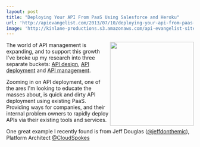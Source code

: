 ```yaml
---
layout: post
title: "Deploying Your API From PaaS Using Salesforce and Heroku"
url: 'http://apievangelist.com/2013/07/10/deploying-your-api-from-paas-using-salesforce-and-heroku/'
image: 'http://kinlane-productions.s3.amazonaws.com/api-evangelist-site/blog/salesforce-logo.png'
---
```


[<img class="c1" src="https://s3.amazonaws.com/kinlane-productions/api-evangelist/salesforce/salesforce-logo.png" alt="" width="225" align="right" />][1]

The world of API management is expanding, and to support this growth I've broke up my research into three separate buckets: [API design][2], [API deployment][3] and [API management][4].

Zooming in on API deployment, one of the ares I'm looking to educate the masses about, is quick and dirty API deployment using existing PaaS. Providing ways for companies, and their internal problem owners to rapidly deploy APIs via their existing tools and services.

One great example I recently found is from Jeff Douglas ([@jeffdonthemic][5]), Platform Architect [@CloudSpokes][6]

   [1]: http://salesforce.com
   [2]: http://design.apievangelist.com (API Design)
   [3]: http://deployment.apievangelist.com (API Deployment)
   [4]: http://management.apievangelist.com (API Management)
   [5]: https://twitter.com/jeffdonthemic
   [6]: https://twitter.com/CloudSpokes (Cloudspokes)
